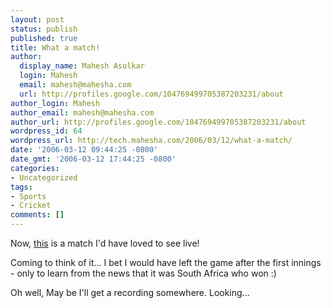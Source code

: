 ```yaml
---
layout: post
status: publish
published: true
title: What a match!
author:
  display_name: Mahesh Asolkar
  login: Mahesh
  email: mahesh@mahesha.com
  url: http://profiles.google.com/104769499705387203231/about
author_login: Mahesh
author_email: mahesh@mahesha.com
author_url: http://profiles.google.com/104769499705387203231/about
wordpress_id: 64
wordpress_url: http://tech.mahesha.com/2006/03/12/what-a-match/
date: '2006-03-12 09:44:25 -0800'
date_gmt: '2006-03-12 17:44:25 -0800'
categories:
- Uncategorized
tags:
- Sports
- Cricket
comments: []
---
```

<p>Now, <a href="http://news.bbc.co.uk/sport2/hi/cricket/4797004.stm" title="BBC SPORT | Cricket | SA shatter record to beat Aussies">this</a> is a match I'd have loved to see live!</p>
<p>Coming to think of it... I bet I would have left the game after the first innings - only to learn from the news that it was South Africa who won :)</p>
<p>Oh well, May be I'll get a recording somewhere. Looking...</p>
